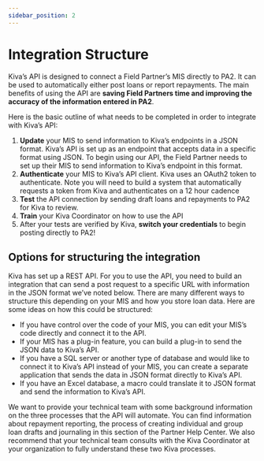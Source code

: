 ```yaml
---
sidebar_position: 2
---
```


# Integration Structure

Kiva’s API is designed to connect a Field Partner’s MIS directly to PA2. It can be used to automatically either post loans or report repayments. The main benefits of using the API are __saving Field Partners time and improving the accuracy of the information entered in PA2__.



Here is the basic outline of what needs to be completed in order to integrate with Kiva’s API:

1. __Update__ your MIS to send information to Kiva’s endpoints in a JSON format. Kiva’s API is set up as an endpoint that accepts data in a specific format using JSON. To begin using our API, the Field Partner needs to set up their MIS to send information to Kiva’s endpoint in this format.
2. __Authenticate__ your MIS to Kiva’s API client. Kiva uses an OAuth2 token to authenticate. Note you will need to build a system that automatically requests a token from Kiva and authenticates on a 12 hour cadence
3. __Test__ the API connection by sending draft loans and repayments to PA2 for Kiva to review.
4. __Train__ your Kiva Coordinator on how to use the API
5. After your tests are verified by Kiva, __switch your credentials__ to begin posting directly to PA2!

## Options for structuring the integration
Kiva has set up a REST API. For you to use the API, you need to build an integration that can send a post request to a specific URL with information in the JSON format we’ve noted below. There are many different ways to structure this depending on your MIS and how you store loan data. Here are some ideas on how this could be structured:

* If you have control over the code of your MIS, you can edit your MIS’s code directly and connect it to the API.
* If your MIS has a plug-in feature, you can build a plug-in to send the JSON data to Kiva’s API.
* If you have a SQL server or another type of database and would like to connect it to Kiva’s API instead of your MIS, you can create a separate application that sends the data in JSON format directly to Kiva’s API.
* If you have an Excel database, a macro could translate it to JSON format and send the information to Kiva’s API.

We want to provide your technical team with some background information on the three processes that the API will automate. You can find information about repayment reporting, the process of creating individual and group loan drafts and journaling in this section of the Partner Help Center. We also recommend that your technical team consults with the Kiva Coordinator at your organization to fully understand these two Kiva processes.